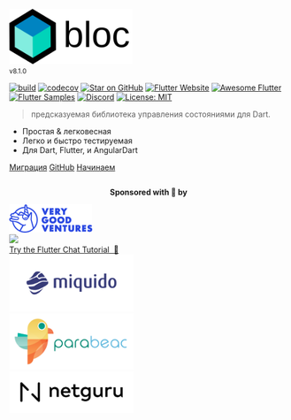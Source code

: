 <img src="https://raw.githubusercontent.com/felangel/bloc/master/docs/assets/bloc_logo_full.png" height="100" alt="Bloc" /><br/><small>v8.1.0</small>

[![build](https://github.com/felangel/bloc/workflows/build/badge.svg)](https://github.com/felangel/bloc/actions)
[![codecov](https://codecov.io/gh/felangel/Bloc/branch/master/graph/badge.svg)](https://codecov.io/gh/felangel/bloc)
[![Star on GitHub](https://img.shields.io/github/stars/felangel/bloc.svg?style=flat&logo=github&colorB=deeppink&label=stars)](https://github.com/felangel/bloc)
[![Flutter Website](https://img.shields.io/badge/flutter-website-deepskyblue.svg)](https://flutter.dev/docs/development/data-and-backend/state-mgmt/options#bloc--rx)
[![Awesome Flutter](https://img.shields.io/badge/awesome-flutter-blue.svg?longCache=true)](https://github.com/Solido/awesome-flutter#standard)
[![Flutter Samples](https://img.shields.io/badge/flutter-samples-teal.svg?longCache=true)](http://fluttersamples.com)
[![Discord](https://img.shields.io/discord/649708778631200778.svg?logo=discord&color=blue)](https://discord.gg/bloc)
[![License: MIT](https://img.shields.io/badge/license-MIT-purple.svg)](https://opensource.org/licenses/MIT)

> предсказуемая библиотека управления состояниями для Dart.

- Простая & легковесная
- Легко и быстро тестируемая
- Для Dart, Flutter, и AngularDart

<p class="buttons">
    <a href="#/migration">Миграция</a>
    <a href="https://github.com/felangel/bloc/" target="_blank" rel="noopener">GitHub</a>
    <a href="#/ru/gettingstarted">Начинаем</a>
</p>

<p align="center" style="margin-top: 2em; margin-bottom: 1em"><b>Sponsored with 💖 by</b></p>

<div id="cover-sponsors-grid">
    <div>
        <a href="https://verygood.ventures"><img src="https://raw.githubusercontent.com/VGVentures/very_good_brand/main/styles/README/vgv_logo_black.png" width="150"/></a>
    </div>
    <div>
        <a href="https://getstream.io/chat/flutter/tutorial/?utm_source=Github&utm_medium=Github_Repo_Content_Ad&utm_content=Developer&utm_campaign=Github_Jan2022_FlutterChat&utm_term=bloc" target="_blank"><img width="120" src="https://stream-blog-v2.imgix.net/blog/wp-content/uploads/bae8c920a484d1c49dbd148306aa1335/stream-bloc-flutter.png?auto=compress&fit=clip&w=120"/></a><br/><span><a href="https://getstream.io/chat/flutter/tutorial/?utm_source=Github&utm_medium=Github_Repo_Content_Ad&utm_content=Developer&utm_campaign=Github_Jan2022_FlutterChat&utm_term=bloc" target="_blank">Try the Flutter Chat Tutorial &nbsp💬</a></span>
    </div>
    <div>
        <a href="https://www.miquido.com/flutter-development-company/?utm_source=github&utm_medium=sponsorship&utm_campaign=bloc-silver-tier&utm_term=flutter-development-company&utm_content=miquido-logo"><img src="https://raw.githubusercontent.com/felangel/bloc/master/docs/assets/miquido_logo_transparent.png" width="225"/></a>
    </div>
    <div>
        <a href="https://bit.ly/parabeac_flutterbloc"><img src="https://raw.githubusercontent.com/felangel/bloc/master/docs/assets/parabeac_logo.png" width="225"/></a>
    </div>
    <div>
        <a href="https://www.netguru.com/services/flutter-app-development?utm_campaign=%5BS%5D%5BMob%5D%20Flutter&utm_source=github&utm_medium=sponsorship&utm_term=bloclibrary"><img src="https://raw.githubusercontent.com/felangel/bloc/master/docs/assets/netguru_logo.png" width="225"/></a>
    </div>
</div>